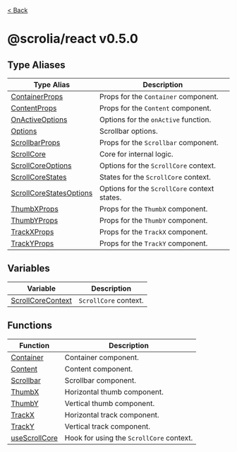 [< Back](../README.md)

# @scrolia/react v0.5.0

## Type Aliases

| Type Alias | Description |
| ------ | ------ |
| [ContainerProps](type-aliases/ContainerProps.md) | Props for the `Container` component. |
| [ContentProps](type-aliases/ContentProps.md) | Props for the `Content` component. |
| [OnActiveOptions](type-aliases/OnActiveOptions.md) | Options for the `onActive` function. |
| [Options](type-aliases/Options.md) | Scrollbar options. |
| [ScrollbarProps](type-aliases/ScrollbarProps.md) | Props for the `Scrollbar` component. |
| [ScrollCore](type-aliases/ScrollCore.md) | Core for internal logic. |
| [ScrollCoreOptions](type-aliases/ScrollCoreOptions.md) | Options for the `ScrollCore` context. |
| [ScrollCoreStates](type-aliases/ScrollCoreStates.md) | States for the `ScrollCore` context. |
| [ScrollCoreStatesOptions](type-aliases/ScrollCoreStatesOptions.md) | Options for the `ScrollCore` context states. |
| [ThumbXProps](type-aliases/ThumbXProps.md) | Props for the `ThumbX` component. |
| [ThumbYProps](type-aliases/ThumbYProps.md) | Props for the `ThumbY` component. |
| [TrackXProps](type-aliases/TrackXProps.md) | Props for the `TrackX` component. |
| [TrackYProps](type-aliases/TrackYProps.md) | Props for the `TrackY` component. |

## Variables

| Variable | Description |
| ------ | ------ |
| [ScrollCoreContext](variables/ScrollCoreContext.md) | `ScrollCore` context. |

## Functions

| Function | Description |
| ------ | ------ |
| [Container](functions/Container.md) | Container component. |
| [Content](functions/Content.md) | Content component. |
| [Scrollbar](functions/Scrollbar.md) | Scrollbar component. |
| [ThumbX](functions/ThumbX.md) | Horizontal thumb component. |
| [ThumbY](functions/ThumbY.md) | Vertical thumb component. |
| [TrackX](functions/TrackX.md) | Horizontal track component. |
| [TrackY](functions/TrackY.md) | Vertical track component. |
| [useScrollCore](functions/useScrollCore.md) | Hook for using the `ScrollCore` context. |
